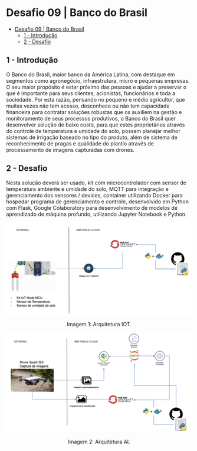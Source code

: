 # Desafio 09 | Banco do Brasil

- [Desafio 09 | Banco do Brasil](#desafio-09--banco-do-brasil)
  - [1 - Introdução](#1---introdu%c3%a7%c3%a3o)
  - [2 - Desafio](#2---desafio)

## 1 - Introdução
O Banco do Brasil, maior banco da América Latina, com destaque em segmentos como agronegócio, infraestrutura, micro e pequenas empresas.
O seu maior propósito é estar próximo das pessoas e ajudar a preservar o que é importante para seus clientes, acionistas, funcionários e toda a sociedade.
Por esta razão, pensando no pequeno e médio agricultor, que muitas vezes não tem acesso, desconhece ou não tem capacidade financeira para contratar soluções robustas que os auxiliem na gestão e monitoramento de seus processos produtivos, o Banco do Brasil quer desenvolver solução de baixo custo, para que estes proprietários através do controle de temperatura e umidade do solo, possam planejar melhor sistemas de irrigação baseado no tipo do produto, além de sistema de reconhecimento de pragas e qualidade do plantio através de processamento de imagens capturadas com drones.


## 2 - Desafio
Nesta solução deverá ser usado, kit com microcontrolador com sensor de temperatura ambiente e umidade do solo, MQTT para integração e gerenciamento dos sensores / devices, container utilizando Docker para hospedar programa de gerenciamento e controle, desenvolvido em Python com Flask, Google Colaboratory para desenvolvimento de modelos de aprendizado de máquina profundo, utilizando Jupyter Notebook e Python.

<div align="center">
    <img width="750" src="assets/arquitetura-iot.png" />
    <p>Imagem 1: Arquitetura IOT.</p>
</div>
<div align="center">
    <img width="750" src="assets/arquitetura-ai.png" />
    <p>Imagem 2: Arquitetura AI.</p>
</div>
<br>
<br>
<br>